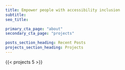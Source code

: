 ```yaml
---
title: Empower people with accessibility inclusion
subtitle: 
seo_title:

primary_cta_page: "about"
secondary_cta_page: "projects"

posts_section_heading: Recent Posts
projects_section_heading: Projects
---
```


{{< projects 5 >}}
